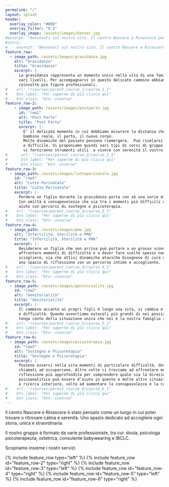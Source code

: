 ```yaml
---
permalink: "/"
layout: splash
header:
  overlay_color: "#000"
  overlay_filter: "0.5"
  overlay_image: /assets/images/banner.jpg
#excerpt: "Benvenuti sul nostro sito. Il centro Nascere e Rinascere pensato come un luogo"
#intro:
#  - excerpt: "Benvenuti sul nostro sito. Il centro Nascere e Rinascere pensato come un luogo"
feature_row:
  - image_path: /assets/images/gravidanza.jpg
    alt: "Gravidanza"
    title: "Gravidanza"
    excerpt: |-
      La gravidanza rappresenta un momento unico nella vita di una famiglia. È un periodo di grande trasformazione a 
      vari livelli. Per accompagnarvi in questo delicato cammino abbiamo pensato a diversi percorsi che vedono 
      coinvolte più figure professionali. 
#    url: "/courses/parent_course_1/course_1_1"
#    btn_label: "Per saperne di più clicca qui"
#    btn_class: "btn--inverse"
feature_row-2:
    - image_path: /assets/images/postparto.jpg
      id: "row2"
      alt: "Post Parto"
      title: "Post Parto"
      excerpt: |-
        E’ il delicato momento in cui dobbiamo misurare la distanza che c’è tra il nostro immaginato e la realtà: il 
        bambino reale, il parto, il nuovo corpo.
        Molte dinamiche del passato possono riemergere.  Può rivelarsi un momento sereno, ma anche un momento faticoso 
        e difficile. Vi proponiamo quindi vari tipi di corsi di gruppo e percorsi individuali, che 
        vi forniranno strumenti utili  a vivere con serenità il vostro nuovo assetto personale e familiare.
#      url: "/courses/parent_course_2/course_2_1"
#      btn_label: "Per saperne di più clicca qui"
#      btn_class: "btn--inverse"
feature_row-3:
  - image_path: /assets/images/luttoperinatale.jpg
    id: "row3"
    alt: "Lutto Perinatale"
    title: "Lutto Perinatale"
    excerpt: |-
      Perdere un figlio durante la gravidanza porta con sé una serie di emozioni e vissuti di grande dolore. 
      Con umiltà e consapevolezza che sia tra i momenti più difficili della vita di una persona, offriamo il nostro 
      aiuto con percorsi di sostegno e psicoterapia. 
#    url: "/courses/parent_course_3/course_3_1"
#    btn_label: "Per saperne di più clicca qui"
#    btn_class: "btn--inverse"
feature_row-4:
  - image_path: /assets/images/pma.jpg
    alt: "Infertilità, Sterilità e PMA"
    title: "Infertilità, Sterilità e PMA"
    excerpt: |-
      Desiderare un figlio che non arriva può portare a un grosso sconvolgimento della nostra vita. Ci troveremo ad 
      affrontare momenti di difficoltà e a dover fare scelte spesso non facili. Sia che si tratti di un nodo da 
      sciogliere, sia che attivi dinamiche ataviche bisognose di cura e attenzione, potrebbe essere importante aprire 
      uno spazio di riflessione con un percorso intimo e accogliente. 
#    url: "/courses/parent_course_4/course_4_1"
#    btn_label: "Per saperne di più clicca qui"
#    btn_class: "btn--inverse"
feature_row-5:
  - image_path: /assets/images/genitorialita.jpg
    id: "row2"
    alt: "Genitorialità"
    title: "Genitorialità"
    excerpt: |-
      Il cammino accanto ai propri figli è lungo una vita, si cambia e si cresce insieme attraversando momenti di gioia 
      e difficoltà. Quando avvertiamo ostacoli più grandi di noi possiamo intraprendere un percorso di sostegno che 
      tenga conto della situazione unica che noi e la nostra famiglia stiamo vivendo in quel preciso momento della vita.
#    url: "/courses/parent_course_5/course_5_1"
#    btn_label: "Per saperne di più clicca qui"
#    btn_class: "btn--inverse"
feature_row-6:
  - image_path: /assets/images/psicoterapia.jpg
    id: "row3"
    alt: "Sostegno e Psicoretapia"
    title: "Sostegno e Psicoretapia"
    excerpt: |-
      Possono esserci nella vita momenti di particolare difficoltà, dove la sofferenza diventa troppo intensa e siamo 
      chiamati ad occuparcene. Altre volte ci troviamo ad affrontare momenti di grande cambiamento che richiedono una 
      riflessione più approfondita per comprendere quale sia la direzione da prendere. La psicoterapia a orientamento 
      psicoanalitico può essere d’aiuto in queste e molte altre situazioni, grazie a un lavoro introspettivo di analisi 
      e ricerca interiore, volto ad aumentare la consapevolezza e la conoscenza di sé. 
#    url: "/courses/parent_course_6/course_6_1"
#    btn_label: "Per saperne di più clicca qui"
#    btn_class: "btn--inverse"
---
```


<div class="home-container">
    <p>
        Il centro Nascere e Rinascere è stato pensato come un luogo in cui poter trovare o ritrovare calma e serenità. 
        Uno spazio dedicato ad accogliere ogni storia, unica e straordinaria.
    </p>
    <p>
        Il nostro gruppo è formato da varie professioniste, tra cui: doula, psicologa psicoterapeuta, ostetrica, 
        consulente babywearing e IBCLC.
    </p>
    <p>Scopriamo insieme i nostri servizi. </p>
</div>
<div class="feature-row-container">
    {% include feature_row type="left" %}
    {% include feature_row id="feature_row-2" type="right" %}
    {% include feature_row id="feature_row-3" type="left" %}
    {% include feature_row id="feature_row-4" type="right" %}
    {% include feature_row id="feature_row-5" type="left" %}
    {% include feature_row id="feature_row-6" type="right" %}
</div>
